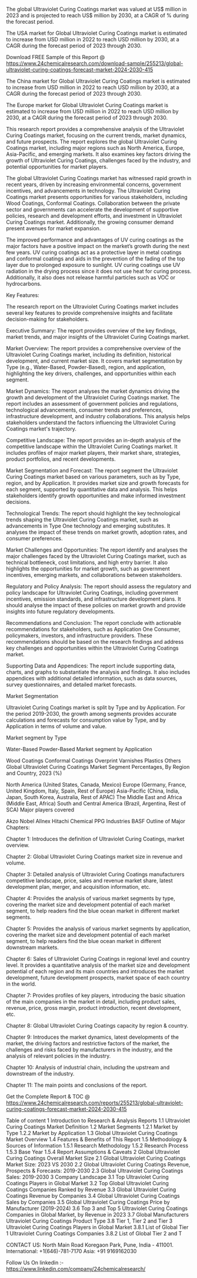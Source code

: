 The global Ultraviolet Curing Coatings market was valued at US$ million in 2023 and is projected to reach US$ million by 2030, at a CAGR of % during the forecast period.

The USA market for Global Ultraviolet Curing Coatings market is estimated to increase from USD million in 2022 to reach USD million by 2030, at a CAGR during the forecast period of 2023 through 2030.

Download FREE Sample of this Report @ https://www.24chemicalresearch.com/download-sample/255213/global-ultraviolet-curing-coatings-forecast-market-2024-2030-415

The China market for Global Ultraviolet Curing Coatings  market is estimated to increase from USD million in 2022 to reach USD million by 2030, at a CAGR during the forecast period of 2023 through 2030.

The Europe market for Global Ultraviolet Curing Coatings market is estimated to increase from USD million in 2022 to reach USD million by 2030, at a CAGR during the forecast period of 2023 through 2030.

This research report provides a comprehensive analysis of the Ultraviolet Curing Coatings market, focusing on the current trends, market dynamics, and future prospects. The report explores the global Ultraviolet Curing Coatings market, including major regions such as North America, Europe, Asia-Pacific, and emerging markets. It also examines key factors driving the growth of Ultraviolet Curing Coatings, challenges faced by the industry, and potential opportunities for market players.

The global Ultraviolet Curing Coatings market has witnessed rapid growth in recent years, driven by increasing environmental concerns, government incentives, and advancements in technology. The Ultraviolet Curing Coatings market presents opportunities for various stakeholders, including Wood Coatings, Conformal Coatings. Collaboration between the private sector and governments can accelerate the development of supportive policies, research and development efforts, and investment in Ultraviolet Curing Coatings market. Additionally, the growing consumer demand present avenues for market expansion.

The improved performance and advantages of UV curing coatings as the major factors have a positive impact on the market’s growth during the next few years. UV curing coatings act as a protective layer in metal coatings and conformal coatings and aids in the prevention of the fading of the top layer due to prolonged exposure to sunlight. UV curing coatings use UV radiation in the drying process since it does not use heat for curing process. Additionally, it also does not release harmful particles such as VOC or hydrocarbons.

Key Features:

The research report on the Ultraviolet Curing Coatings market includes several key features to provide comprehensive insights and facilitate decision-making for stakeholders.

Executive Summary: The report provides overview of the key findings, market trends, and major insights of the Ultraviolet Curing Coatings market.

Market Overview: The report provides a comprehensive overview of the Ultraviolet Curing Coatings market, including its definition, historical development, and current market size. It covers market segmentation by Type (e.g., Water-Based, Powder-Based), region, and application, highlighting the key drivers, challenges, and opportunities within each segment.

Market Dynamics: The report analyses the market dynamics driving the growth and development of the Ultraviolet Curing Coatings market. The report includes an assessment of government policies and regulations, technological advancements, consumer trends and preferences, infrastructure development, and industry collaborations. This analysis helps stakeholders understand the factors influencing the Ultraviolet Curing Coatings market's trajectory.

Competitive Landscape: The report provides an in-depth analysis of the competitive landscape within the Ultraviolet Curing Coatings market. It includes profiles of major market players, their market share, strategies, product portfolios, and recent developments.

Market Segmentation and Forecast: The report segment the Ultraviolet Curing Coatings market based on various parameters, such as by Type, region, and by Application. It provides market size and growth forecasts for each segment, supported by quantitative data and analysis. This helps stakeholders identify growth opportunities and make informed investment decisions.

Technological Trends: The report should highlight the key technological trends shaping the Ultraviolet Curing Coatings market, such as advancements in Type One technology and emerging substitutes. It analyses the impact of these trends on market growth, adoption rates, and consumer preferences.

Market Challenges and Opportunities: The report identify and analyses the major challenges faced by the Ultraviolet Curing Coatings market, such as technical bottleneck, cost limitations, and high entry barrier. It also highlights the opportunities for market growth, such as government incentives, emerging markets, and collaborations between stakeholders.

Regulatory and Policy Analysis: The report should assess the regulatory and policy landscape for Ultraviolet Curing Coatings, including government incentives, emission standards, and infrastructure development plans. It should analyse the impact of these policies on market growth and provide insights into future regulatory developments.

Recommendations and Conclusion: The report conclude with actionable recommendations for stakeholders, such as Application One Consumer, policymakers, investors, and infrastructure providers. These recommendations should be based on the research findings and address key challenges and opportunities within the Ultraviolet Curing Coatings market.

Supporting Data and Appendices: The report include supporting data, charts, and graphs to substantiate the analysis and findings. It also includes appendices with additional detailed information, such as data sources, survey questionnaires, and detailed market forecasts.

Market Segmentation

Ultraviolet Curing Coatings market is split by Type and by Application. For the period 2019-2030, the growth among segments provides accurate calculations and forecasts for consumption value by Type, and by Application in terms of volume and value.

Market segment by Type

Water-Based
Powder-Based
Market segment by Application

Wood Coatings
Conformal Coatings
Overprint Varnishes
Plastics
Others
Global Ultraviolet Curing Coatings Market Segment Percentages, By Region and Country, 2023 (%)

North America (United States, Canada, Mexico)
Europe (Germany, France, United Kingdom, Italy, Spain, Rest of Europe)
Asia-Pacific (China, India, Japan, South Korea, Australia, Rest of APAC)
The Middle East and Africa (Middle East, Africa)
South and Central America (Brazil, Argentina, Rest of SCA)
Major players covered

Akzo Nobel
Allnex
Hitachi Chemical
PPG Industries
BASF
Outline of Major Chapters:

Chapter 1: Introduces the definition of Ultraviolet Curing Coatings, market overview.

Chapter 2: Global Ultraviolet Curing Coatings market size in revenue and volume.

Chapter 3: Detailed analysis of Ultraviolet Curing Coatings manufacturers competitive landscape, price, sales and revenue market share, latest development plan, merger, and acquisition information, etc.

Chapter 4: Provides the analysis of various market segments by type, covering the market size and development potential of each market segment, to help readers find the blue ocean market in different market segments.

Chapter 5: Provides the analysis of various market segments by application, covering the market size and development potential of each market segment, to help readers find the blue ocean market in different downstream markets.

Chapter 6: Sales of Ultraviolet Curing Coatings in regional level and country level. It provides a quantitative analysis of the market size and development potential of each region and its main countries and introduces the market development, future development prospects, market space of each country in the world.

Chapter 7: Provides profiles of key players, introducing the basic situation of the main companies in the market in detail, including product sales, revenue, price, gross margin, product introduction, recent development, etc.

Chapter 8: Global Ultraviolet Curing Coatings capacity by region & country.

Chapter 9: Introduces the market dynamics, latest developments of the market, the driving factors and restrictive factors of the market, the challenges and risks faced by manufacturers in the industry, and the analysis of relevant policies in the industry.

Chapter 10: Analysis of industrial chain, including the upstream and downstream of the industry.

Chapter 11: The main points and conclusions of the report.

Get the Complete Report & TOC @ https://www.24chemicalresearch.com/reports/255213/global-ultraviolet-curing-coatings-forecast-market-2024-2030-415

Table of content
1 Introduction to Research & Analysis Reports
1.1 Ultraviolet Curing Coatings Market Definition
1.2 Market Segments
1.2.1 Market by Type
1.2.2 Market by Application
1.3 Global Ultraviolet Curing Coatings Market Overview
1.4 Features & Benefits of This Report
1.5 Methodology & Sources of Information
1.5.1 Research Methodology
1.5.2 Research Process
1.5.3 Base Year
1.5.4 Report Assumptions & Caveats
2 Global Ultraviolet Curing Coatings Overall Market Size
2.1 Global Ultraviolet Curing Coatings Market Size: 2023 VS 2030
2.2 Global Ultraviolet Curing Coatings Revenue, Prospects & Forecasts: 2019-2030
2.3 Global Ultraviolet Curing Coatings Sales: 2019-2030
3 Company Landscape
3.1 Top Ultraviolet Curing Coatings Players in Global Market
3.2 Top Global Ultraviolet Curing Coatings Companies Ranked by Revenue
3.3 Global Ultraviolet Curing Coatings Revenue by Companies
3.4 Global Ultraviolet Curing Coatings Sales by Companies
3.5 Global Ultraviolet Curing Coatings Price by Manufacturer (2019-2024)
3.6 Top 3 and Top 5 Ultraviolet Curing Coatings Companies in Global Market, by Revenue in 2023
3.7 Global Manufacturers Ultraviolet Curing Coatings Product Type
3.8 Tier 1, Tier 2 and Tier 3 Ultraviolet Curing Coatings Players in Global Market
3.8.1 List of Global Tier 1 Ultraviolet Curing Coatings Companies
3.8.2 List of Global Tier 2 and T

CONTACT US:
North Main Road Koregaon Park, Pune, India - 411001.
International: +1(646)-781-7170
Asia: +91 9169162030

Follow Us On linkedin :- https://www.linkedin.com/company/24chemicalresearch/
